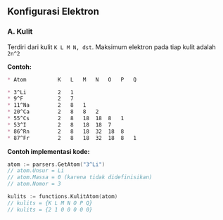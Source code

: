 ## Konfigurasi Elektron

### A. Kulit
Terdiri dari kulit `K L M N, dst`. Maksimum elektron pada tiap kulit adalah `2n^2`

**Contoh:**
```md
* Atom          K   L   M   N   O   P   Q

* 3^Li          2   1
* 9^F           2   7
* 11^Na         2   8   1
* 20^Ca         2   8   8   2
* 55^Cs         2   8   18  18  8   1
* 53^I          2   8   18  18  7
* 86^Rn         2   8   18  32  18  8
* 87^Fr         2   8   18  32  18  8   1
```

**Contoh implementasi kode:**
```go
atom := parsers.GetAtom("3^Li")
// atom.Unsur = Li
// atom.Massa = 0 (karena tidak didefinisikan)
// atom.Nomor = 3

kulits := functions.KulitAtom(atom)
// kulits = {K L M N O P Q}
// kulits = {2 1 0 0 0 0 0}
```